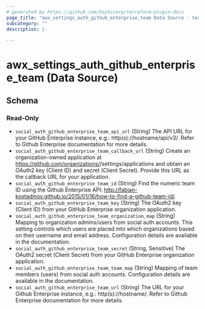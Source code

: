 ```yaml
---
# generated by https://github.com/hashicorp/terraform-plugin-docs
page_title: "awx_settings_auth_github_enterprise_team Data Source - terraform-provider-awx"
subcategory: ""
description: |-
  
---
```


# awx_settings_auth_github_enterprise_team (Data Source)





<!-- schema generated by tfplugindocs -->
## Schema

### Read-Only

- `social_auth_github_enterprise_team_api_url` (String) The API URL for your GitHub Enterprise instance, e.g.: http(s)://hostname/api/v3/. Refer to Github Enterprise documentation for more details.
- `social_auth_github_enterprise_team_callback_url` (String) Create an organization-owned application at https://github.com/organizations/<yourorg>/settings/applications and obtain an OAuth2 key (Client ID) and secret (Client Secret). Provide this URL as the callback URL for your application.
- `social_auth_github_enterprise_team_id` (String) Find the numeric team ID using the Github Enterprise API: http://fabian-kostadinov.github.io/2015/01/16/how-to-find-a-github-team-id/.
- `social_auth_github_enterprise_team_key` (String) The OAuth2 key (Client ID) from your GitHub Enterprise organization application.
- `social_auth_github_enterprise_team_organization_map` (String) Mapping to organization admins/users from social auth accounts. This setting
controls which users are placed into which organizations based on their
username and email address. Configuration details are available in the
documentation.
- `social_auth_github_enterprise_team_secret` (String, Sensitive) The OAuth2 secret (Client Secret) from your GitHub Enterprise organization application.
- `social_auth_github_enterprise_team_team_map` (String) Mapping of team members (users) from social auth accounts. Configuration
details are available in the documentation.
- `social_auth_github_enterprise_team_url` (String) The URL for your Github Enterprise instance, e.g.: http(s)://hostname/. Refer to Github Enterprise documentation for more details.
